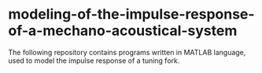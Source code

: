# modeling-of-the-impulse-response-of-a-mechano-acoustical-system
The following repository contains programs written in MATLAB language, used to model the impulse response of a tuning fork.
